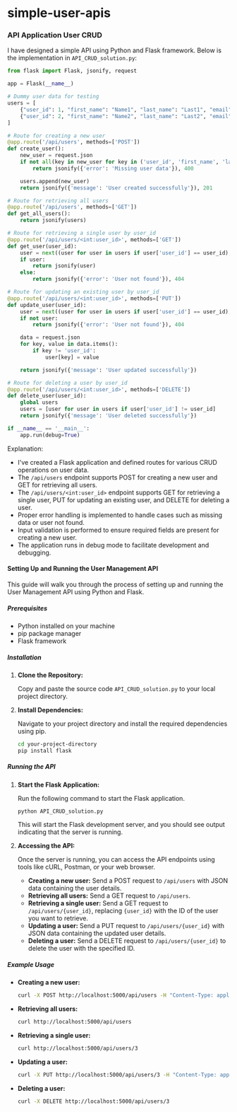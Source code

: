 # simple-user-apis

### API Application User CRUD
I have designed a simple API using Python and Flask framework. Below is the implementation in `API_CRUD_solution.py`:

```python
from flask import Flask, jsonify, request

app = Flask(__name__)

# Dummy user data for testing
users = [
    {"user_id": 1, "first_name": "Name1", "last_name": "Last1", "email": "name1@gmail.com"},
    {"user_id": 2, "first_name": "Name2", "last_name": "Last2", "email": "name2@gmail.com"}
]

# Route for creating a new user
@app.route('/api/users', methods=['POST'])
def create_user():
    new_user = request.json
    if not all(key in new_user for key in ('user_id', 'first_name', 'last_name', 'email')):
        return jsonify({'error': 'Missing user data'}), 400

    users.append(new_user)
    return jsonify({'message': 'User created successfully'}), 201

# Route for retrieving all users
@app.route('/api/users', methods=['GET'])
def get_all_users():
    return jsonify(users)

# Route for retrieving a single user by user_id
@app.route('/api/users/<int:user_id>', methods=['GET'])
def get_user(user_id):
    user = next((user for user in users if user['user_id'] == user_id), None)
    if user:
        return jsonify(user)
    else:
        return jsonify({'error': 'User not found'}), 404

# Route for updating an existing user by user_id
@app.route('/api/users/<int:user_id>', methods=['PUT'])
def update_user(user_id):
    user = next((user for user in users if user['user_id'] == user_id), None)
    if not user:
        return jsonify({'error': 'User not found'}), 404

    data = request.json
    for key, value in data.items():
        if key != 'user_id':
            user[key] = value

    return jsonify({'message': 'User updated successfully'})

# Route for deleting a user by user_id
@app.route('/api/users/<int:user_id>', methods=['DELETE'])
def delete_user(user_id):
    global users
    users = [user for user in users if user['user_id'] != user_id]
    return jsonify({'message': 'User deleted successfully'})

if __name__ == '__main__':
    app.run(debug=True)
```

Explanation:

- I've created a Flask application and defined routes for various CRUD operations on user data.
- The `/api/users` endpoint supports POST for creating a new user and GET for retrieving all users.
- The `/api/users/<int:user_id>` endpoint supports GET for retrieving a single user, PUT for updating an existing user, and DELETE for deleting a user.
- Proper error handling is implemented to handle cases such as missing data or user not found.
- Input validation is performed to ensure required fields are present for creating a new user.
- The application runs in debug mode to facilitate development and debugging.




#### Setting Up and Running the User Management API

This guide will walk you through the process of setting up and running the User Management API using Python and Flask.

##### Prerequisites

- Python installed on your machine
- pip package manager
- Flask framework

##### Installation

1. **Clone the Repository:**

   Copy and paste the source code `API_CRUD_solution.py` to your local project directory.


2. **Install Dependencies:**

   Navigate to your project directory and install the required dependencies using pip.

   ```bash
   cd your-project-directory
   pip install flask
   ```

##### Running the API

1. **Start the Flask Application:**

   Run the following command to start the Flask application.

   ```bash
   python API_CRUD_solution.py
   ```

   This will start the Flask development server, and you should see output indicating that the server is running.

2. **Accessing the API:**

   Once the server is running, you can access the API endpoints using tools like cURL, Postman, or your web browser.

   - **Creating a new user:** Send a POST request to `/api/users` with JSON data containing the user details.
   - **Retrieving all users:** Send a GET request to `/api/users`.
   - **Retrieving a single user:** Send a GET request to `/api/users/{user_id}`, replacing `{user_id}` with the ID of the user you want to retrieve.
   - **Updating a user:** Send a PUT request to `/api/users/{user_id}` with JSON data containing the updated user details.
   - **Deleting a user:** Send a DELETE request to `/api/users/{user_id}` to delete the user with the specified ID.

##### Example Usage

- **Creating a new user:**

  ```bash
  curl -X POST http://localhost:5000/api/users -H "Content-Type: application/json" -d '{"user_id":3,"first_name":"Hanif","last_name": "Masykuri", "email": "hanif@gmail.com"}'
  ```

- **Retrieving all users:**

  ```bash
  curl http://localhost:5000/api/users
  ```

- **Retrieving a single user:**

  ```bash
  curl http://localhost:5000/api/users/3
  ```

- **Updating a user:**

  ```bash
  curl -X PUT http://localhost:5000/api/users/3 -H "Content-Type: application/json" -d '{"first_name": "Budi", "last_name": "Satya"}'
  ```

- **Deleting a user:**

  ```bash
  curl -X DELETE http://localhost:5000/api/users/3
  ```

